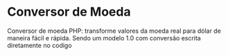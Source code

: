 # Conversor de Moeda
 Conversor de moeda PHP: transforme valores da moeda real para dólar de maneira fácil e rápida. Sendo um modelo 1.0 com conversão escrita diretamente no codigo
